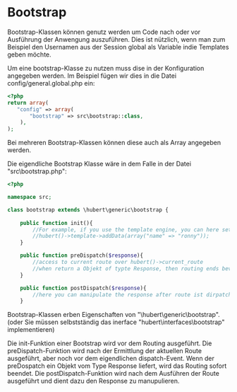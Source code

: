 # Bootstrap

Bootstrap-Klassen können genutz werden um Code nach oder vor Ausführung der Anwengung auszuführen. 
Dies ist nützlich, wenn man zum Beispiel den Usernamen aus der Session global als Variable indie Templates geben möchte.

Um eine bootstrap-Klasse zu nutzen muss dise in der Konfiguration angegeben werden.
Im Beispiel fügen wir dies in die Datei config/general.global.php ein:
```php
<?php
return array( 
   "config" => array(
       "bootstrap" => src\bootstrap::class,
    ),
);
```
Bei mehreren Bootstrap-Klassen können diese auch als Array angegeben werden.

Die eigendliche Bootstrap Klasse wäre in dem Falle in der Datei "src\bootstrap.php":
```php
<?php

namespace src;

class bootstrap extends \hubert\generic\bootstrap {
    
    public function init(){
        //For example, if you use the template engine, you can here set shared data vor all Templates
        //hubert()->template->addData(array("name" => "ronny"));
    }

    public function preDispatch($response){
        //access to current route over hubert()->current_route
        //when return a Objekt of typte Response, then routing ends bevor dispatch
    }

    public function postDispatch($response){
        //here you can manipulate the response after route ist dirpatched
    }
```

Bootstrap-Klassen erben Eigenschaften von "\hubert\generic\bootstrap".
(oder Sie müssen selbstständig das inerface "hubert\interfaces\bootstrap" implementieren)

Die init-Funktion einer Bootstrap wird vor dem Routing ausgeführt.
Die preDispatch-Funktion wird nach der Ermittlung der aktuellen Route ausgeführt, aber noch vor dem eigendlichen dispatch-Event.
Wenn der preDospatch ein Objekt vom Type Response liefert, wird das Routing sofort beendet. 
Die postDispatch-Funktion wird nach dem Ausführen der Route ausgeführt und dient dazu den Response zu manupulieren.
